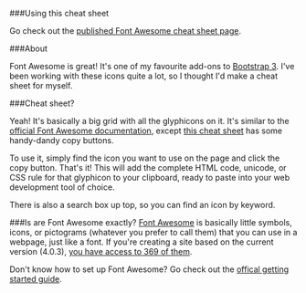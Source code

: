 ###Using this cheat sheet

Go check out the [published Font Awesome cheat sheet page](http://fontawesome.bootstrapcheatsheets.com).

###About

Font Awesome is great! It's one of my favourite add-ons to [Bootstrap 3](http://getbootstrap.com). I've been working with these icons quite a lot, so I thought I'd make a cheat sheet for myself.

###Cheat sheet?

Yeah! It's basically a big grid with all the glyphicons on it. It's similar to the [official Font Awesome documentation](http://fontawesome.io/examples/), except [this cheat sheet](http://fontawesome.bootstrapcheatsheets.com) has some handy-dandy copy buttons.

To use it, simply find the icon you want to use on the page and click the copy button. That's it! This will add the complete HTML code, unicode, or CSS rule for that glyphicon to your clipboard, ready to paste into your web development tool of choice.

There is also a search box up top, so you can find an icon by keyword.

###Is are Font Awesome exactly?
[Font Awesome](http://fontawesome.io) is basically little symbols, icons, or pictograms (whatever you prefer to call them) that you can use in a webpage, just like a font. If you're creating a site based on the current version (4.0.3), [you have access to 369 of them](http://fontawesome.io/cheatsheet/).

Don't know how to set up Font Awesome? Go check out the [offical getting started guide](http://fontawesome.io/get-started).

